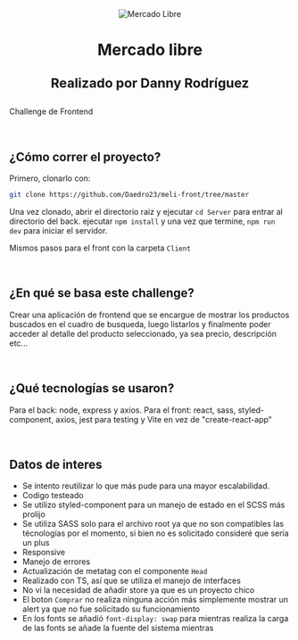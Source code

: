 <div align="center">
<img src="https://i.imgur.com/phR8JsG.png" alt="Mercado Libre" />
 <h1>Mercado libre
  
 <small>Realizado por Danny Rodríguez</small>
 </h1>
</div>

<p>Challenge de Frontend</p>

<br />

## ¿Cómo correr el proyecto?

Primero, clonarlo con:

```bash
git clone https://github.com/Daedro23/meli-front/tree/master
```

Una vez clonado, abrir el directorio raiz y ejecutar `cd Server` para entrar al directorio del back. ejecutar `npm install` y una vez que termine, `npm run dev` para iniciar el servidor.

Mismos pasos para el front con la carpeta `Client`

<br />

## ¿En qué se basa este challenge?

Crear una aplicación de frontend que se encargue de mostrar los productos buscados en el cuadro de busqueda, luego listarlos y finalmente poder acceder al detalle del producto seleccionado, ya sea precio, descripción etc...

<br />

## ¿Qué tecnologías se usaron?

Para el back: node, express y axios.
Para el front: react, sass, styled-component, axios, jest para testing y Vite en vez de "create-react-app"  

<br />

## Datos de interes

- Se intento reutilizar lo que más pude para una mayor escalabilidad.
- Codigo testeado
- Se utilizo styled-component para un manejo de estado en el SCSS más prolijo
- Se utiliza SASS solo para el archivo root ya que no son compatibles las técnologías por el momento, si bien no es solicitado consideré que sería un plus
- Responsive
- Manejo de errores
- Actualización de metatag con el componente `Head` 
- Realizado con TS, así que se utiliza el manejo de interfaces
- No vi la necesidad de añadir store ya que es un proyecto chico
- El boton `Comprar` no realiza ninguna acción más simplemente mostrar un alert ya que no fue solicitado su funcionamiento
- En los fonts se añadió `font-display: swap` para mientras realiza la carga de las fonts se añade la fuente del sistema mientras

